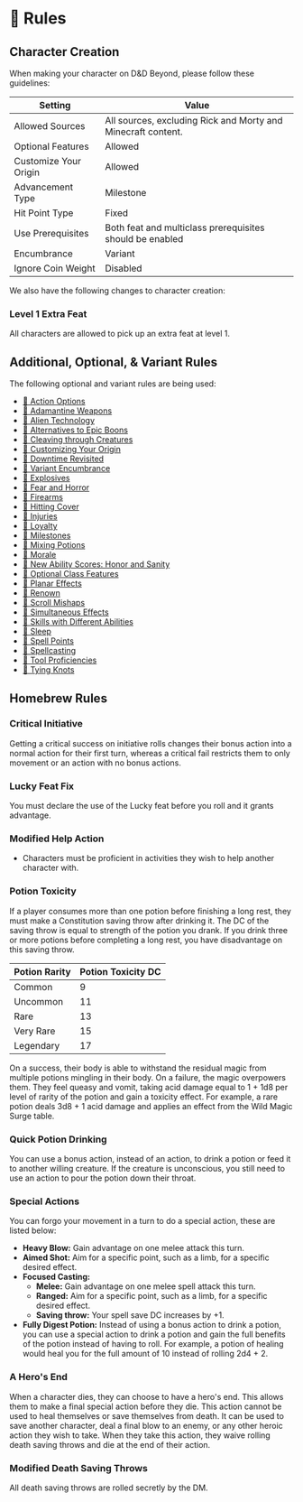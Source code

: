 # 📜 Rules

## Character Creation

When making your character on D&D Beyond, please follow these guidelines:

| Setting               | Value                                                        |
| --------------------- | ------------------------------------------------------------ |
| Allowed Sources       | All sources, excluding Rick and Morty and Minecraft content. |
| Optional Features     | Allowed                                                      |
| Customize Your Origin | Allowed                                                      |
| Advancement Type      | Milestone                                                    |
| Hit Point Type        | Fixed                                                        |
| Use Prerequisites     | Both feat and multiclass prerequisites should be enabled     |
| Encumbrance           | Variant                                                      |
| Ignore Coin Weight    | Disabled                                                     |

We also have the following changes to character creation:

### Level 1 Extra Feat

All characters are allowed to pick up an extra feat at level 1.

## Additional, Optional, & Variant Rules

The following optional and variant rules are being used:

<ul class="columnise">
  <li><a href="https://www.dndbeyond.com/sources/dmg/dungeon-masters-workshop#ActionOptions" target="_blank">🐉 Action Options</a></li>
  <li><a href="https://www.dndbeyond.com/sources/xgte/dungeon-masters-tools#AdamantineWeapons" target="_blank">🐉 Adamantine Weapons</a></li>
  <li><a href="https://www.dndbeyond.com/sources/dmg/dungeon-masters-workshop#AlienTechnology" target="_blank">🐉 Alien Technology</a></li>
  <li><a href="https://www.dndbeyond.com/sources/dmg/other-rewards#_idContainer056" target="_blank">🐉 Alternatives to Epic Boons</a></li>
  <li><a href="https://www.dndbeyond.com/sources/dmg/dungeon-masters-workshop#CleavingthroughCreatures" target="_blank">🐉 Cleaving through Creatures</a></li>
  <li><a href="https://www.dndbeyond.com/sources/tcoe/character-options#CustomizingYourOrigin" target="_blank">🐉 Customizing Your Origin</a></li>
  <li><a href="https://www.dndbeyond.com/sources/xgte/downtime-revisited" target="_blank">🐉 Downtime Revisited</a></li>
  <li><a href="https://www.dndbeyond.com/sources/phb/using-ability-scores#VariantEncumbrance" target="_blank">🐉 Variant Encumbrance</a></li>
  <li><a href="https://www.dndbeyond.com/sources/dmg/dungeon-masters-workshop#Explosives" target="_blank">🐉 Explosives</a></li>
  <li><a href="https://www.dndbeyond.com/sources/dmg/dungeon-masters-workshop#FearandHorror" target="_blank">🐉 Fear and Horror</a></li>
  <li><a href="https://www.dndbeyond.com/sources/dmg/dungeon-masters-workshop#Firearms" target="_blank">🐉 Firearms</a></li>
  <li><a href="https://www.dndbeyond.com/sources/dmg/dungeon-masters-workshop#HittingCover" target="_blank">🐉 Hitting Cover</a></li>
  <li><a href="https://www.dndbeyond.com/sources/dmg/dungeon-masters-workshop#Injuries" target="_blank">🐉 Injuries</a></li>
  <li><a href="https://www.dndbeyond.com/sources/dmg/creating-nonplayer-characters#OptionalRuleLoyalty" target="_blank">🐉 Loyalty</a></li>
  <li><a href="https://www.dndbeyond.com/sources/dmg/running-the-game#Milestones" target="_blank">🐉 Milestones</a></li>
  <li><a href="https://www.dndbeyond.com/sources/dmg/treasure#_idContainer012" target="_blank">🐉 Mixing Potions</a></li>
  <li><a href="https://www.dndbeyond.com/sources/dmg/dungeon-masters-workshop#Morale" target="_blank">🐉 Morale</a></li>
  <li><a href="https://www.dndbeyond.com/sources/dmg/dungeon-masters-workshop#NewAbilityScoresHonorandSanity" target="_blank">🐉 New Ability Scores: Honor and Sanity</a></li>
  <li><a href="https://5e.tools/variantrules.html#optional%20class%20features_tce" target="_blank">🐉 Optional Class Features</a></li>
  <li><a href="https://5e.tools/variantrules.html#planar%20effects_dmg" target="_blank">🐉 Planar Effects</a></li>
  <li><a href="https://www.dndbeyond.com/sources/dmg/a-world-of-your-own#Renown" target="_blank">🐉 Renown</a></li>
  <li><a href="https://www.dndbeyond.com/magic-items/spell-scroll#ScrollMishap" target="_blank">🐉 Scroll Mishaps</a></li>
  <li><a href="https://www.dndbeyond.com/sources/xgte/dungeon-masters-tools#SimultaneousEffects" target="_blank">🐉 Simultaneous Effects</a></li>
  <li><a href="https://www.dndbeyond.com/sources/phb/using-ability-scores#VariantSkillswithDifferentAbilities" target="_blank">🐉 Skills with Different Abilities</a></li>
  <li><a href="https://www.dndbeyond.com/sources/xgte/dungeon-masters-tools#Sleep" target="_blank">🐉 Sleep</a></li>
  <li><a href="https://www.dndbeyond.com/sources/dmg/dungeon-masters-workshop#VariantSpellPoints" target="_blank">🐉 Spell Points</a></li>
  <li><a href="https://www.dndbeyond.com/sources/xgte/dungeon-masters-tools#Spellcasting" target="_blank">🐉 Spellcasting</a></li>
  <li><a href="https://www.dndbeyond.com/sources/xgte/dungeon-masters-tools#ToolProficiencies" target="_blank">🐉 Tool Proficiencies</a></li>
  <li><a href="https://www.dndbeyond.com/sources/xgte/dungeon-masters-tools#TyingKnots" target="_blank">🐉 Tying Knots</a></li>
</ul>

## Homebrew Rules

### Critical Initiative

Getting a critical success on initiative rolls changes their bonus action into a normal action for their first turn, whereas a critical fail restricts them to only movement or an action with no bonus actions.

### Lucky Feat Fix

You must declare the use of the Lucky feat before you roll and it grants advantage.

### Modified Help Action

- Characters must be proficient in activities they wish to help another character with.

### Potion Toxicity

If a player consumes more than one potion before finishing a long rest, they must make a Constitution saving throw after drinking it. The DC of the saving throw is equal to strength of the potion you drank. If you drink three or more potions before completing a long rest, you have disadvantage on this saving throw.

| Potion Rarity | Potion Toxicity DC |
| ------------- | ------------------ |
| Common        | 9                  |
| Uncommon      | 11                 |
| Rare          | 13                 |
| Very Rare     | 15                 |
| Legendary     | 17                 |

On a success, their body is able to withstand the residual magic from multiple potions mingling in their body. On a failure, the magic overpowers them. They feel queasy and vomit, taking acid damage equal to 1 + 1d8 per level of rarity of the potion and gain a toxicity effect. For example, a rare potion deals 3d8 + 1 acid damage and applies an effect from the Wild Magic Surge table.

### Quick Potion Drinking

You can use a bonus action, instead of an action, to drink a potion or feed it to another willing creature. If the creature is unconscious, you still need to use an action to pour the potion down their throat.

### Special Actions

You can forgo your movement in a turn to do a special action, these are listed below:

- **Heavy Blow:** Gain advantage on one melee attack this turn.
- **Aimed Shot:** Aim for a specific point, such as a limb, for a specific desired effect.
- **Focused Casting:**
  - **Melee:** Gain advantage on one melee spell attack this turn.
  - **Ranged:** Aim for a specific point, such as a limb, for a specific desired effect.
  - **Saving throw:** Your spell save DC increases by +1.
- **Fully Digest Potion:** Instead of using a bonus action to drink a potion, you can use a special action to drink a potion and gain the full benefits of the potion instead of having to roll. For example, a potion of healing would heal you for the full amount of 10 instead of rolling 2d4 + 2.

### A Hero's End

When a character dies, they can choose to have a hero's end. This allows them to make a final special action before they die. This action cannot be used to heal themselves or save themselves from death. It can be used to save another character, deal a final blow to an enemy, or any other heroic action they wish to take. When they take this action, they waive rolling death saving throws and die at the end of their action.

### Modified Death Saving Throws

All death saving throws are rolled secretly by the DM.
